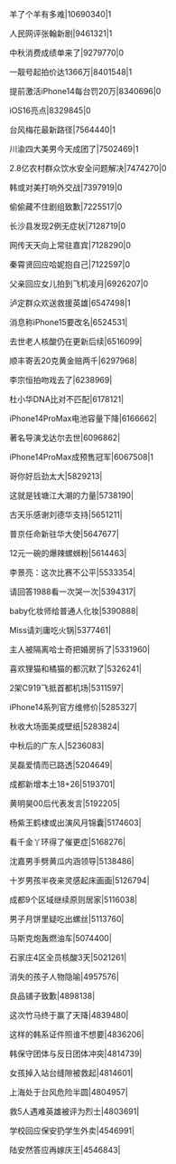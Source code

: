 羊了个羊有多难|10690340|1

人民网评张翰新剧|9461321|1

中秋消费成绩单来了|9279770|0

一靓号起拍价达1366万|8401548|1

提前激活iPhone14每台罚20万|8340696|0

iOS16亮点|8329845|0

台风梅花最新路径|7564440|1

川渝四大美男今天成团了|7502469|1

2.8亿农村群众饮水安全问题解决|7474270|0

韩或对美打响外交战|7397919|0

偷偷藏不住剧组致歉|7225517|0

长沙县发现2例无症状|7128719|0

网传天天向上常驻嘉宾|7128290|0

秦霄贤回应哈妮抱自己|7122597|0

父亲回应女儿拍到飞机凌月|6926207|0

泸定群众欢送救援英雄|6547498|1

消息称iPhone15要改名|6524531|

去世老人核酸仍在更新后续|6516099|

顺丰寄丢20克黄金赔两千|6297968|

李宗恒拍吻戏去了|6238969|

杜小华DNA比对不匹配|6178121|

iPhone14ProMax电池容量下降|6166662|

著名导演戈达尔去世|6096862|

iPhone14ProMax成预售冠军|6067508|1

哥你好后劲太大|5829213|

这就是钱塘江大潮的力量|5738190|

古天乐感谢刘德华支持|5651211|

普京任命新驻华大使|5647677|

12元一碗的爆辣螺蛳粉|5614463|

李景亮：这次比赛不公平|5533354|

请回答1988看一次哭一次|5394317|

baby化妆师给普通人化妆|5390888|

Miss请刘庸吃火锅|5377461|

主人被隔离哈士奇把婚房拆了|5331960|

喜欢狸猫和橘猫的都沉默了|5326241|

2架C919飞抵首都机场|5311597|

iPhone14系列官方维修价|5285327|

秋收大场面美成壁纸|5283824|

中秋后的广东人|5236083|

吴磊爱情而已路透|5204649|

成都新增本土18+26|5193701|

黄明昊00后代表发言|5192205|

杨紫王鹤棣或出演风月锦囊|5174603|

看千金丫环得了催更症|5168276|

沈嘉男手劈黄瓜内涵领导|5138486|

十岁男孩半夜来灵感起床画画|5126794|

成都9个区域继续原则居家|5116038|

男子月饼里疑吃出螺丝|5113760|

马斯克炮轰燃油车|5074400|

石家庄4区全员核酸3天|5021261|

消失的孩子人物隐喻|4957576|

良品铺子致歉|4898138|

这次竹马终于赢了天降|4839480|

这样的韩系证件照谁不想要|4836206|

韩保守团体与反日团体冲突|4814739|

女孩掉入站台缝隙被救起|4814601|

上海处于台风危险半圆|4804957|

救5人遇难英雄被评为烈士|4803691|

学校回应保安扔学生外卖|4546991|

陆安然答应再嫁庆王|4546843|

